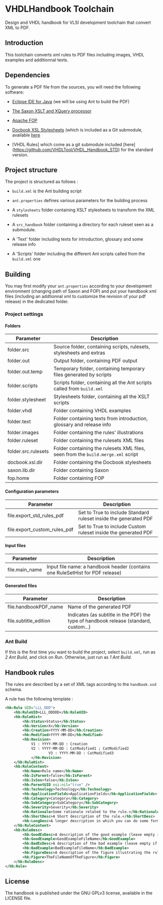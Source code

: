 # VHDLHandbook Toolchain
Design and VHDL handbook for VLSI development toolchain that convert XML to PDF.

## Introduction

This toolchain converts xml rules to PDF files including images, VHDL examples and additionnal texts.

## Dependencies

To generate a PDF file from the sources, you will need the following software:

- [Eclipse IDE for Java](https://www.eclipse.org/downloads/) (we will be using Ant to build the PDF)

- [The Saxon XSLT and XQuery processor](http://saxon.sourceforge.net/)

- [Apache FOP](https://xmlgraphics.apache.org/fop/)
 
- [Docbook XSL Stylesheets](http://sourceforge.net/projects/docbook/files/docbook-xsl/) (which is included as a Git submodule, available [here](https://github.com/VHDLTool/docbook)

- [VHDL Rules] which come as a git submodule included [here] (https://github.com/VHDLTool/VHDL_Handbook_STD) for the standard version.  

## Project structure

The project is structured as follows :

- `build.xml` is the Ant building script

- `ant.properties` defines various parameters for the building process

- A `stylesheets` folder containing XSLT stylesheets to transform the XML rulesets

- A `src_handbook` folder containing a directory for each ruleset seen as a submodule.

- A 'Text' folder including texts for introduction, glossary and some release info

- A 'Scripts' folder including the different Ant scripts called from the `build.xml` one

## Building

You may first modify your `ant.properties` according to your development environment (changing path of Saxon and FOP) and put your handbook xml files (including an addtionnal xml to customize the revision of your pdf release) in the dedicated folder. 

### Project settings

#### Folders

| Parameter             | Description                                                                           |
|-----------------------|---------------------------------------------------------------------------------------|
| folder.src            | Source folder, containing scripts, rulesets, stylesheets and extras                   |
| folder.out            | Output folder, containing PDF output                                                  |
| folder.out.temp       | Temporary folder, containing temporary files generated by scripts                     |
| folder.scripts        | Scripts folder, containing all the Ant scripts called from `build.xml`                |
| folder.stylesheet     | Stylesheets folder, containing all the XSLT scripts                                   |
| folder.vhdl           | Folder containing VHDL examples                                                       |
| folder.text           | Folder containing texts from introduction, glossary and release info                  |
| folder.images         | Folder containing the rules' illustrations                                            |
| folder.ruleset        | Folder containing the rulesets XML files                                              |
| folder.src.rulesets   | Folder containing the rulesets XML files, seen from the `build.merge.xml` script      |
| docbook.xsl.dir	| Folder containing the Docbook stylesheets                                             |
| saxon.lib.dir         | Folder containing Saxon                                                               |
| fop.home              | Folder containing FOP                                                                 |

#### Configuration parameters

| Parameter                        | Description                                                            |
|----------------------------------|------------------------------------------------------------------------|
| file.export_std_rules_pdf        | Set to True to include Standard ruleset inside the generated PDF       |
| file.export_custom_rules_pdf     | Set to True to include Custom ruleset inside the generated PDF         |

#### Input files

| Parameter             | Description                                                                           |
|-----------------------|---------------------------------------------------------------------------------------|
| file.main_name        | Input file name: a handbook header (contains one RuleSetHist for PDF release)         |

#### Generated files

| Parameter             | Description                                                                           |
|-----------------------|---------------------------------------------------------------------------------------|
| file.handbookPDF_name | Name of the generated PDF                                                             |
| file.subtitle_edition | Indicates (as subtitle in the PDF) the type of handbook release (standard, custom...) |

### Ant Build

If this is the first time you want to build the project, select `build.xml`, run as *2 Ant Build*, and click on *Run*. Otherwise, just run as *1 Ant Build*.

## Handbook rules

The rules are described by a set of XML tags according to the `handbook.xsd` schema.

A rule has the following template :

```XML
<hb:Rule UID="LLL_DDD">
	<hb:RuleUID>LLL_DDDDD</hb:RuleUID>
	<hb:RuleHist>
		<hb:Status>Status</hb:Status>
		<hb:Version>X</hb:Version>
		<hb:Creation>YYYY-MM-DD</hb:Creation>
		<hb:Modified>YYYY-MM-DD</hb:Modified>
		<hb:Revision>
			V1 : YYYY-MM-DD : Creation
			V2 : YYYY-MM-DD : CatModified1 ; CatModified2
            		V3 : YYYY-MM-DD : CatModified3
        	</hb:Revision>
	</hb:RuleHist>
	<hb:RuleContent>
		<hb:Name>Rule name</hb:Name>
		<hb:IsParent>false</hb:IsParent>
		<hb:IsSon>false</hb:IsSon>
		<hb:ParentUID xsi:nil="true" />
		<hb:Technology>Technology</hb:Technology>
		<hb:ApplicationFields>ApplicationFields</hb:ApplicationFields>
		<hb:Category>Category</hb:Category>
		<hb:SubCategory>SubCategory</hb:SubCategory>
		<hb:Severity>Severity</hb:Severity>
		<hb:Rationale>Some rationale related to the rule.</hb:Rationale>
		<hb:ShortDesc>A Short description of the rule.</hb:ShortDesc>
		<hb:LongDesc>A longer description in which you can do some formatting that will be kept</hb:LongDesc>
	</hb:RuleContent>
	<hb:RuleDesc>
		<hb:GoodExDesc>A description of the good example (leave empty if none needed)</hb:GoodExDesc>
		<hb:GoodExample>GoodExampleFileName</hb:GoodExample>
		<hb:BadExDesc>A description of the bad example (leave empty if none needed)</hb:BadExDesc>
		<hb:BadExample>BadExampleFileName</hb:BadExample>
		<hb:FigureDesc>A description of the figure illustrating the rule</hb:FigureDesc>
		<hb:Figure>TheFileNameOfTheFigure</hb:Figure>
	</hb:RuleDesc>
</hb:Rule>
```

## License

The handbook is published under the GNU GPLv3 license, available in the LICENSE file.
